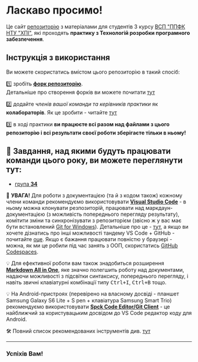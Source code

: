 # Ласкаво просимо!

Це сайт [репозиторію](https://github.com/liketaurus/SE-practice-template) з матеріалами для студентів 3 курсу [ВСП "ППФК НТУ "ХПІ"](https://www.polytechnic.poltava.ua/), які проходять **практику з Технологій розробки програмного забезпечення**.

## Інструкція з використання
Ви можете скористатись вмістом цього репозиторію в такий спосіб:

1️⃣ зробіть [**форк репозиторію**](https://github.com/liketaurus/SE-practice-template/fork).  <br>Детальніше про створення форків ви можете почитати [тут](https://docs.github.com/en/get-started/quickstart/fork-a-repo)

2️⃣ додайте *членів вашої команди та керівників практики* як **колабораторів**. Як це зробити - читайте [тут](https://docs.github.com/en/account-and-profile/setting-up-and-managing-your-personal-account-on-github/managing-access-to-your-personal-repositories/inviting-collaborators-to-a-personal-repository)

3️⃣ в ході практики **ви працюєте всі разом над файлами з цього репозиторію і всі результати своєї роботи зберігаєте тільки в ньому!**

## 📃 **Завдання**, над якими будуть працювати команди цього року, ви можете переглянути тут:
* [група **34**](2024-problems-34.md)
<!-- * [група **35**](problems-35.md) -->

🚩 **УВАГА!** Для роботи з документацією (та й з кодом також) кожному члени команди рекомендуємо використовувати [**Visual Studio Code**](https://code.visualstudio.com/) - в ньому можна клонувати резпозиторій, працювати над маркдаун-документацією (з можливість попереднього перегляду результату), комітити зміни та синхронізувати з репозиторієм (звісно ж у вас має бути встановлений [Git for Windows](https://gitforwindows.org/)). Детальніше про це - [тут](https://betterprogramming.pub/how-to-update-your-github-repository-in-visual-studio-code-7bb9e8549cea), а якщо ви хочете дізнатись про інші можливості тандему VS Code + GitHub - почитайте [оце](https://vscode.github.com/). Якщо є бажання працювати повністю у браузері - можна, як ми це робили під час занять з ООП, скористатись [GitHub Codespaces](https://learn.microsoft.com/ru-ru/training/student-hub/github-codespaces-for-students).

💡 Для ефективної роботи вам також знадобиться розширення [**Markdown All in One**](https://marketplace.visualstudio.com/items?itemName=yzhang.markdown-all-in-one), яке значно полегшить роботу над документами, надаючи можливості з підсвітки синтаксису, попереднього перегляду, і навіть звичні клавіатурні комбінації типу <kbd>Ctrl+I</kbd>, <kbd>Ctrl+B</kbd> тощо.

💡 На Android-пристроях (перевірено на власному досвіді - планшет Samsung Galaxy S6 Lite + S pen + клавіатура Samsung Smart Trio) рекомендуємо використовувати [**Spck Code Editor/Git Client**](https://www.google.com/url?sa=t&source=web&rct=j&url=https://play.google.com/store/apps/details%3Fid%3Dio.spck%26hl%3Den_IN&ved=2ahUKEwiiuJzwjrj9AhWEjqQKHYR9CKwQjjh6BAgMEAE&usg=AOvVaw27IIIlgi7v0kfiTFCLh6-3) - це найближчий за користувацьким досвідом до VS Code редактор коду для Android.

🛠 Повний список рекомендованих інструментів див. [тут](tools.md)

---

### Успіхів Вам!

